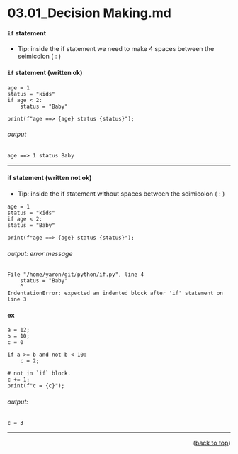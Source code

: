 <a name="topage"></a>

# 03.01_Decision Making.md 


#### `if` statement

* Tip: inside the if statement we need to make 4 spaces between the seimicolon ( : )

#### `if` statement (written ok)
```
age = 1
status = "kids"
if age < 2:
    status = "Baby"

print(f"age ==> {age} status {status}");
```

###### output
```
age ==> 1 status Baby
```

----

#### if statement (written not ok)

* Tip: inside the if statement without spaces between the seimicolon ( : )

```
age = 1
status = "kids"
if age < 2:
status = "Baby"

print(f"age ==> {age} status {status}");
```

###### output: error message
```
File "/home/yaron/git/python/if.py", line 4
    status = "Baby"
    ^
IndentationError: expected an indented block after 'if' statement on line 3
```

#### ex

```
a = 12;
b = 10;
c = 0

if a >= b and not b < 10:
    c = 2;

# not in `if` block.
c += 1;
print(f"c = {c}");
```

###### output: 

```
c = 3
```


----

<p align="right">(<a href="#topage">back to top</a>)</p>
<br/>
